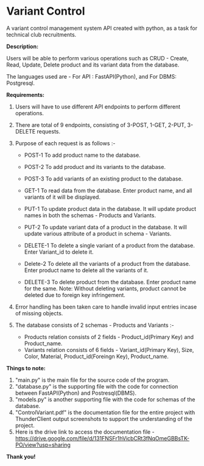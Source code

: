# Variant Control

A variant control management system API created with python, as a task for technical club recruitments.

**Description:**

Users will be able to perform various operations such as CRUD - Create, Read, Update, Delete product and its variant data from the database. 

The languages used are - For API : FastAPI(Python), and For DBMS: Postgresql.

**Requirements:**

1. Users will have to use different API endpoints to perform different operations.
2. There are total of 9 endpoints, consisting of 3-POST, 1-GET, 2-PUT, 3-DELETE requests.
3. Purpose of each request is as follows :-
    - POST-1 To add product name to the database.
    - POST-2 To add product and its variants to the database.
    - POST-3 To add variants of an existing product to the database.
      
    - GET-1 To read data from the database. Enter product name, and all variants of it will be displayed.

    - PUT-1 To update product data in the database. It will update product names in both the schemas - Products and Variants.
    - PUT-2 To update variant data of a product in the database. It will update various attribute of a product in schema - Variants.

    - DELETE-1 To delete a single variant of a product from the database. Enter Variant_id to delete it.
    - Delete-2 To delete all the variants of a product from the database. Enter product name to delete all the variants of it.
    - DELETE-3 To delete product from the database. Enter product name for the same. Note: Without deleting variants, product cannot be deleted due to foreign key infringement.

    
5. Error handling has been taken care to handle invalid input entries incase of missing objects.
6. The database consists of 2 schemas - Products and Variants :-
   - Products relation consists of 2 fields - Product_id(Primary Key) and Product_name.
   - Variants relation consists of 6 fields - Variant_id(Primary Key), Size, Color, Material, Product_id(Foreingn Key), Product_name.
  
**Things to note:**

1. "main.py" is the main file for the source code of the program.
2. "database.py" is the supporting file with the code for connection between FastAPI(Python) and Postresql(DBMS).
3. "models.py" is another supporting file with the code for schemas of the database.
4. "ControlVariant.pdf" is the documentation file for the entire project with ThunderClient output screenshots to support the understanding of the project.
5. Here is the drive link to access the documentation file - https://drive.google.com/file/d/131FNSFr1hVicbCRt3fNqOmeGBBsTK-PO/view?usp=sharing

**Thank you!**
